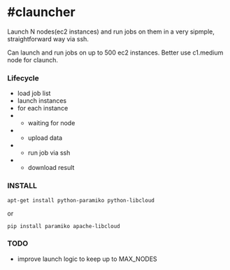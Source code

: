 #clauncher
=========

Launch N nodes(ec2 instances) and run jobs on them in a very sipmple, straightforward way via ssh.

Can launch and run jobs on up to 500 ec2 instances. Better use c1.medium node for claunch.



### Lifecycle

*  load job list
*  launch instances
*  for each instance
* *  waiting for node 
* *  upload data
* *  run job via ssh
* *  download result


### INSTALL


`apt-get install python-paramiko python-libcloud`

or

`pip install paramiko apache-libcloud`


### TODO

* improve launch logic to keep up to MAX_NODES 

